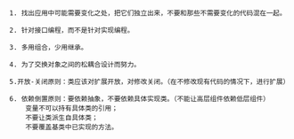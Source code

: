 
##### 

    1. 找出应用中可能需要变化之处，把它们独立出来，不要和那些不需要变化的代码混在一起。
    
    2. 针对接口编程，而不是针对实现编程。
    
    3. 多用组合，少用继承。
    
    4. 为了交换对象之间的松耦合设计而努力。
    
    5.开放-关闭原则：类应该对扩展开放，对修改关闭。（在不修改现有代码的情况下，进行扩展）
    
    6. 依赖倒置原则：要依赖抽象，不要依赖具体实现类。（不能让高层组件依赖低层组件）
        变量不可以持有具体类的引用；
        不要让类派生自具体类；
        不要覆盖基类中已实现的方法。
    